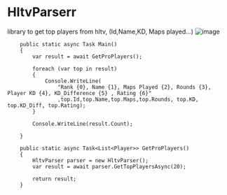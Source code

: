 # HltvParserr
library to get top players from hltv, (Id,Name,KD, Maps played...)
![image](https://user-images.githubusercontent.com/52431123/162681399-97299510-709f-4182-8275-19fa5bc2536a.png)


        public static async Task Main()
        {
            var result = await GetProPlayers();

            foreach (var top in result)
            {
                Console.WriteLine(
                    "Rank {0}, Name {1}, Maps Played {2}, Rounds {3}, Player KD {4}, KD_Difference {5} , Rating {6}"
                    ,top.Id,top.Name,top.Maps,top.Rounds, top.KD, top.KD_Diff, top.Rating);
            }

            Console.WriteLine(result.Count);

        }

        public static async Task<List<Player>> GetProPlayers()
        {
            HltvParser parser = new HltvParser();
            var result = await parser.GetTopPlayersAsync(20);

            return result;
        }
        
